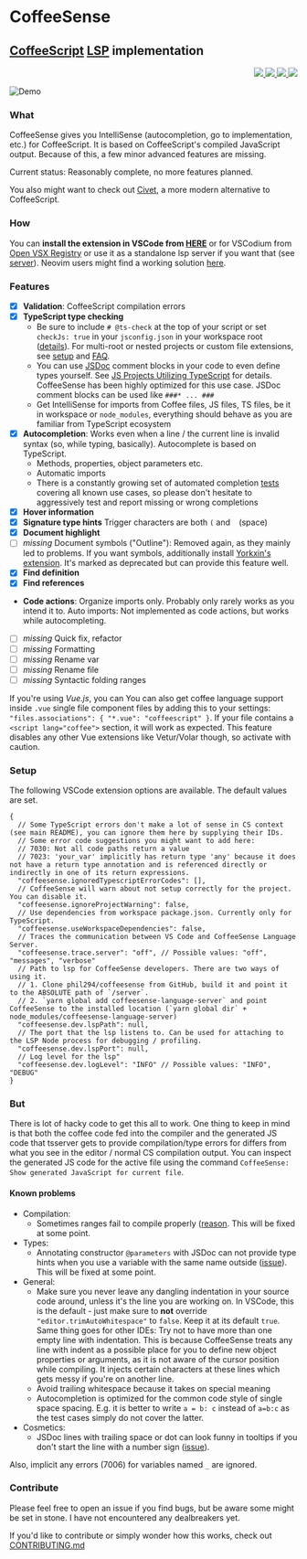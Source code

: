 # CoffeeSense
## [CoffeeScript](https://coffeescript.org) [LSP](https://github.com/microsoft/language-server-protocol) implementation

<p align="end">
  <a href="https://marketplace.visualstudio.com/items?itemName=phil294.coffeesense">
    <img src="https://img.shields.io/visual-studio-marketplace/v/phil294.coffeesense?label=%20">
  </a>
  <a href="https://marketplace.visualstudio.com/items?itemName=phil294.coffeesense">
    <img src="https://img.shields.io/visual-studio-marketplace/i/phil294.coffeesense?label=%20">
  </a>
  <a href="https://marketplace.visualstudio.com/items?itemName=phil294.coffeesense">
    <img src="https://img.shields.io/visual-studio-marketplace/r/phil294.coffeesense?label=%20">
  </a>
  <a href="https://github.com/phil294/coffeesense/actions?query=workflow%3A%22Node+CI%22">
    <img src="https://img.shields.io/github/actions/workflow/status/phil294/coffeesense/ci.yml?label=tests">
  </a>
  <br>
</p>

![Demo](https://github.com/phil294/coffeesense/blob/master/images/demo.gif?raw=true)

### What

CoffeeSense gives you IntelliSense (autocompletion, go to implementation, etc.) for CoffeeScript. It is based on CoffeeScript's compiled JavaScript output. Because of this, a few minor advanced features are missing.

Current status: Reasonably complete, no more features planned.

You also might want to check out [Civet](https://civet.dev/), a more modern alternative to CoffeeScript.

### How

You can **install the extension in VSCode from [HERE](https://marketplace.visualstudio.com/items?itemName=phil294.coffeesense)** or for VSCodium from [Open VSX Registry](https://open-vsx.org/extension/phil294/coffeesense) or use it as a standalone lsp server if you want that (see [server](server/README.md)). Neovim users might find a working solution [here](https://github.com/neovim/nvim-lspconfig/pull/2376).

### Features

- [x] **Validation**: CoffeeScript compilation errors
- [x] **TypeScript type checking**
    - Be sure to include `# @ts-check` at the top of your script or set `checkJs: true` in your `jsconfig.json` in your workspace root ([details](https://code.visualstudio.com/docs/nodejs/working-with-javascript)). For multi-root or nested projects or custom file extensions, see [setup](docs/guide/setup.md) and [FAQ](docs/guide/FAQ.md).
    - You can use [JSDoc](https://www.typescriptlang.org/docs/handbook/jsdoc-supported-types.html) comment blocks in your code to even define types yourself. See [JS Projects Utilizing TypeScript](https://www.typescriptlang.org/docs/handbook/intro-to-js-ts.html) for details. CoffeeSense has been highly optimized for this use case. JSDoc comment blocks can be used like `###* ... ###`
    - Get IntelliSense for imports from Coffee files, JS files, TS files, be it in workspace or `node_modules`, everything should behave as you are familiar from TypeScript ecosystem
- [x] **Autocompletion**: Works even when a line / the current line is invalid syntax (so, while typing, basically). Autocomplete is based on TypeScript.
  - Methods, properties, object parameters etc.
  - Automatic imports
  - There is a constantly growing set of automated completion [tests](https://github.com/phil294/coffeesense/tree/master/test/lsp/fixture) covering all known use cases, so please don't hesitate to aggressively test and report missing or wrong completions
- [x] **Hover information**
- [x] **Signature type hints** Trigger characters are both `(` and ` `  (space)
- [x] **Document highlight**
- [ ] *missing* Document symbols ("Outline"): Removed again, as they mainly led to problems. If you want symbols, additionally install [Yorkxin's extension](https://github.com/yorkxin/vscode-coffeescript-support). It's marked as deprecated but can provide this feature well.
- [x] **Find definition**
- [x] **Find references**
- **Code actions**: Organize imports only. Probably only rarely works as you intend it to. Auto imports: Not implemented as code actions, but works while autocompleting.
- [ ] *missing* Quick fix, refactor
- [ ] *missing* Formatting
- [ ] *missing* Rename var
- [ ] *missing* Rename file
- [ ] *missing* Syntactic folding ranges

If you're using *Vue.js*, you can  You can also get coffee language support inside `.vue` single file component files by adding this to your settings: `"files.associations": { "*.vue": "coffeescript" }`. If your file contains a `<script lang="coffee">` section, it will work as expected. This feature disables any other Vue extensions like Vetur/Volar though, so activate with caution.

### Setup

The following VSCode extension options are available. The default values are set.

```jsonc
{
  // Some TypeScript errors don't make a lot of sense in CS context (see main README), you can ignore them here by supplying their IDs.
  // Some error code suggestions you might want to add here:
  // 7030: Not all code paths return a value
  // 7023: 'your_var' implicitly has return type 'any' because it does not have a return type annotation and is referenced directly or indirectly in one of its return expressions.
  "coffeesense.ignoredTypescriptErrorCodes": [],
  // CoffeeSense will warn about not setup correctly for the project. You can disable it.
  "coffeesense.ignoreProjectWarning": false,
  // Use dependencies from workspace package.json. Currently only for TypeScript.
  "coffeesense.useWorkspaceDependencies": false,
  // Traces the communication between VS Code and CoffeeSense Language Server.
  "coffeesense.trace.server": "off", // Possible values: "off", "messages", "verbose"
  // Path to lsp for CoffeeSense developers. There are two ways of using it.   
  // 1. Clone phil294/coffeesense from GitHub, build it and point it to the ABSOLUTE path of `/server`.
  // 2. `yarn global add coffeesense-language-server` and point CoffeeSense to the installed location (`yarn global dir` + node_modules/coffeesense-language-server)
  "coffeesense.dev.lspPath": null,
  // The port that the lsp listens to. Can be used for attaching to the LSP Node process for debugging / profiling.
  "coffeesense.dev.lspPort": null,
  // Log level for the lsp"
  "coffeesense.dev.logLevel": "INFO" // Possible values: "INFO", "DEBUG"
}
```


### But

There is lot of hacky code to get this all to work. One thing to keep in mind is that both the coffee code fed into the compiler and the generated JS code that tsserver gets to provide compilation/type errors for differs from what you see in the editor / normal CS compilation output. You can inspect the generated JS code for the active file using the command `CoffeeSense: Show generated JavaScript for current file`.

#### Known problems
- Compilation:
  - Sometimes ranges fail to compile properly ([reason](https://github.com/jashkenas/coffeescript/pull/5395#issuecomment-1243036327). This will be fixed at some point.
- Types:
  - Annotating constructor `@parameters` with JSDoc can not provide type hints when you use a variable with the same name outside ([issue](https://github.com/phil294/coffeesense/issues/5)). This will be fixed at some point.
- General:
  - Make sure you never leave any dangling indentation in your source code around, unless it's the line you are working on. In VSCode, this is the default - just make sure to **not** override `"editor.trimAutoWhitespace"` to `false`. Keep it at its default `true`. Same thing goes for other IDEs: Try not to have more than one empty line with indentation. This is because CoffeeSense treats any line with indent as a possible place for you to define new object properties or arguments, as it is not aware of the cursor position while compiling. It injects certain characters at these lines which gets messy if you're on another line.
  - Avoid trailing whitespace because it takes on special meaning
  - Autocompletion is optimized for the common code style of single space spacing. E.g. it is better to write `a = b: c` instead of `a=b:c` as the test cases simply do not cover the latter.
- Cosmetics:
  - JSDoc lines with trailing space or dot can look funny in tooltips if you don't start the line with a number sign ([issue](https://github.com/phil294/coffeesense/issues/11)).

Also, implicit any errors (7006) for variables named `_` are ignored.

### Contribute

Please feel free to open an issue if you find bugs, but be aware some might be set in stone. I have not encountered any dealbreakers yet.

If you'd like to contribute or simply wonder how this works, check out [CONTRIBUTING.md](CONTRIBUTING.md)
